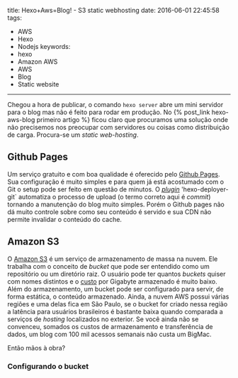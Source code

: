 title: Hexo+Aws=Blog! - S3 static webhosting
date: 2016-06-01 22:45:58
tags: 
   - AWS
   - Hexo
   - Nodejs
keywords:
   - hexo
   - Amazon AWS
   - AWS
   - Blog
   - Static website
---
Chegou a hora de publicar, o comando `hexo server` abre um mini servidor para o blog mas não é feito para rodar em produção. No {% post_link hexo-aws-blog primeiro artigo %} ficou claro que procuramos uma solução onde não precisemos nos preocupar com servidores ou coisas como distribuição de carga. Procura-se um *static web-hosting*.
<!-- more -->
## Github Pages
Um serviço gratuito e com boa qualidade é oferecido pelo [Github Pages][gh]. Sua configuração é muito simples e para quem já está acostumado com o Git o setup pode ser feito em questão de minutos. O *[plugin][hdg]* 'hexo-deployer-git` automatiza o processo de upload (o termo correto aqui é *commit*) tornando a manutenção do blog muito simples. Porém o Github pages não dá muito controle sobre como seu conteúdo é servido e sua CDN não permite invalidar o conteúdo do cache.

## Amazon S3
O [Amazon S3][s3] é um serviço de armazenamento de massa na nuvem. Ele trabalha com o conceito de *bucket* que pode ser entendido como um repositório ou um diretório raiz. O usuário pode ter quantos *buckets* quiser com nomes distintos e o [custo][s3c] por Gigabyte armazenado é muito baixo. Além do armazenamento, um bucket pode ser configurado para servir, de forma estática, o conteúdo armazenado. Ainda, a nuvem AWS possui várias regiões e uma delas fica em São Paulo, se o bucket for criado nessa região a latência para usuários brasileiros é bastante baixa quando comparada a serviços de *hosting* localizados no exterior. Se você ainda não se convenceu, somados os custos de armazenamento e transferência de dados, um blog com 100 mil acessos semanais não custa um BigMac.

Então mãos à obra?

### Configurando o bucket



[gh]: https://pages.github.com
[hdg]: https://hexo.io/docs/deployment.html
[s3]: https://aws.amazon.com/s3/
[s3c]: https://aws.amazon.com/s3/pricing/
